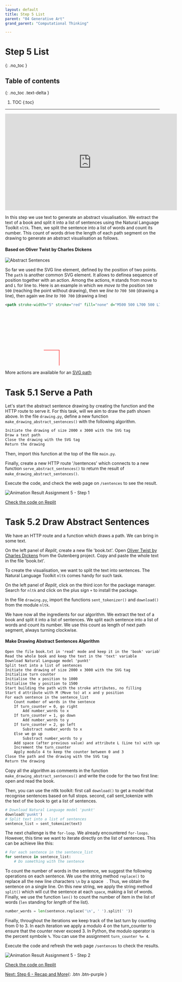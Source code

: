```yaml
---
layout: default
title: Step 5 List
parent: "04 Generative Art"
grand_parent: "Computational Thinking"

---
```


# Step 5 List
{: .no_toc }

## Table of contents
{: .no_toc .text-delta }

1. TOC
{:toc}

---

<iframe width="560" height="315" src="https://www.youtube-nocookie.com/embed/Sfa4Fk6yg2c" frameborder="0" allow="accelerometer; autoplay; clipboard-write; encrypted-media; gyroscope; picture-in-picture" allowfullscreen></iframe>

In this step we use text to generate an abstract visualisation. We extract the text of a book and split it into a list of sentences using the Natural Language Toolkit `nltk`. Then, we split the sentence into a list of words and count its number. This count of words drive the length of each path segment on the drawing to generate an abstract visualisation as follows.

#### Based on Oliver Twist by Charles Dickens

![Abstract Sentences]({{site.baseurl}}/assets/images/assignment4-sentences.png)

So far we used the SVG line element, defined by the position of two points. The `path` is another common SVG element. It allows to definea sequence of position together with an action. Among the actions, `M` stands from move to and `L` for line to. Here is an example in which we _move to_ the position `500 500` (reaching the point without drawing), then we _line to_ `700 500` (drawing a line), then again we _line to_ `700 700` (drawing a line)

```xml
<path stroke-width="5" stroke="red" fill="none" d="M500 500 L700 500 L700 700" />
```

<svg viewBox="0 0 2000 700">
    <path stroke-width="5" stroke="red" fill="none" d="M500 500 L700 500 L700 700" />
</svg>

More actions are available for an [SVG path](https://www.w3schools.com/graphics/svg_path.asp)

# Task 5.1 Serve a Path

Let's start the abstract sentence drawing by creating the function and the HTTP route to serve it. For this task, will we aim to draw the path shown above. In the file `drawing.py`, define a new function `make_drawing_abstract_sentences()` with the following algorithm.

```markdown
Initiate the drawing of size 2000 x 3000 with the SVG tag
Draw a test path
Close the drawing with the SVG tag
Return the drawing
```

Then, import this function at the top of the file `main.py`.

Finally, create a new HTTP route '/sentences' which connects to a new function `serve_abstract_sentences()` to return the result of `make_drawing_abstract_sentences()`.

Execute the code, and check the web page on `/sentences` to see the result.

![Animation Result Assignment 5 - Step 1]({{site.baseurl}}/assets/images/task-4-5-1.gif)

[Check the code on Replit](https://repl.it/@IO1075/04-generative-art-step5-1)

# Task 5.2 Draw Abstract Sentences

We have an HTTP route and a function which draws a path. We can bring in some text.

On the left panel of _Replit_, create a new file 'book.txt'. Open [Oliver Twist by Charles Dickens](https://www.gutenberg.org/files/730/730-0.txt) from the Gutenberg project. Copy and paste the whole text in the file 'book.txt'.

To create the visualisation, we want to split the text into sentences. The Natural Language Toolkit `nltk` comes handy for such task.

On the left panel of _Replit_, click on the third icon for the package manager. Search for `nltk` and click on the plus sign `+` to install the package.

In the file `drawing.py`, import the functions `sent_tokenizer()` and `download()` from the module `nltk`.

We have now all the ingredients for our algorithm. We extract the text of a book and split it into a list of sentences. We split each sentence into a list of words and count its number. We use this count as length of next path segment, always turning clockwise.

#### Make Drawing Abstract Sentences Algorithm

```markdown
Open the file book.txt in 'read' mode and keep it in the 'book' variable
Read the whole book and keep the text in the 'text' variable
Download Natural Language model 'punkt'
Split text into a list of sentences
Initiate the drawing of size 2000 x 3000 with the SVG tag
Initialise turn counter
Initialise the x position to 1000
Initialise the y position to 1500
Start building the path with the stroke attributes, no filling 
Start d attribute with M (Move to) at x and y position
For each sentence in the sentence_list
    Count number of words in the sentence
    If turn_counter = 0, go right
        Add number_words to x
    If turn_counter = 1, go down
        Add number_words to y
    If turn_counter = 2, go left
        Substract number_words to x
    Else we go up
        Substract number_words to y
    Add space (after previous value) and attribute L (Line to) with updated x and y
    Increment the turn_counter
    Apply modulo 4 to keep the counter between 0 and 3
Close the path and the drawing with the SVG tag
Return the drawing
```

Copy all the algorithm as comments in the function `make_drawing_abstract_sentences()` and write the code for the two first line: open and read the book.

Then, you can use the nltk toolkit: first call `download()` to get a model that recognise sentences based on full stops. second, call sent_tokenize with the text of the book to get a list of sentences.

```python
# Download Natural Language model 'punkt'
download('punkt')
# Split text into a list of sentences
sentence_list = sent_tokenize(text)
```

The next challenge is the `for-loop`. We already encountered `for-loops`. However, this time we want to iterate directly on the list of sentences. This can be achieve like this:

```python
# For each sentence in the sentence_list
for sentence in sentence_list:
    # Do something with the sentence
```

To count the number of words in the sentence, we suggest the following operations on each sentence. We use the string method `replace()` to replace all the new line characters `\n` by a space ` `. Thus, we obtain the sentence on a single line. On this new string, we apply the string method `split()` which will cut the sentence at each `space`, making a list of words. Finally, we use the function `len()` to count the number of item in the list of words (`len` standing for _length_ of the list).

```python
number_words = len(sentence.replace('\n', ' ').split(' '))
```

Finally, throughout the iterations we keep track of the last turn by counting from 0 to 3. In each iteration we apply a modulo 4 on the turn_counter to ensure that the counter never exceed 3. In Python, the modulo operator is the percent symbole `%`. You can use the assignment `turn_counter %= 4`.

Execute the code and refresh the web page `/sentences` to check the results.

![Animation Result Assignment 5 - Step 2]({{site.baseurl}}/assets/images/task-4-5-2.gif)

[Check the code on Replit](https://repl.it/@IO1075/04-generative-art-step5-2)


[Next: Step 6 - Recap and More]({{site.baseurl}}/computational-thinking/04-generative-art/step6){: .btn .btn-purple }
